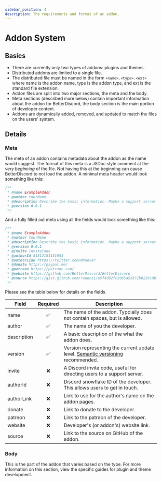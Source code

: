 ```yaml
---
sidebar_position: 4
description: The requirements and format of an addon.
---
```


# Addon System

## Basics

 - There are currently only two types of addons: plugins and themes.
 - Distributed addons are limited to a single file.
 - The distributed file must be named in the form `<name>.<type>.<ext>` where name is the addon name, type is the addon type, and ext is the standard file extension.
 - Addon files are split into two major sections, the meta and the body.
 - Meta sections (described more below) contain important information about the addon for BetterDiscord, the body section is the main portion of developer content.
 - Addons are dynamically added, removed, and updated to match the files on the users' system.

## Details

### Meta

The meta of an addon contains metadata about the addon as the name would suggest. The format of this meta is a JSDoc style comment at the *very beginning* of the file. Not having this at the beginning can cause BetterDiscord to not load the addon. A minimal meta header would look something like this:

```js
/**
 * @name ExampleAddon
 * @author YourName
 * @description Describe the basic information. Maybe a support server link.
 * @version 0.0.1
 */
```

And a fully filled out meta using all the fields would look something like this:
```js
/**
 * @name ExampleAddon
 * @author YourName
 * @description Describe the basic information. Maybe a support server link.
 * @version 0.0.1
 * @invite inviteCode
 * @authorId 51512151151651
 * @authorLink https://twitter.com/Whoever
 * @donate https://paypal.me/
 * @patreon https://patreon.com/
 * @website https://github.com/BetterDiscord/BetterDiscord
 * @source https://gist.github.com/rauenzi/e5f4d02fc3085a53872b0236cd6f8225
 */
 ```

Please see the table below for details on the fields.


|Field|Required|Description|
|-----|:------:|-----------|
|name|&#x2705;|The name of the addon. Typcially does not contain spaces, but is allowed.|
|author|&#x2705;|The name of you the developer.|
|description|&#x2705;|A basic description of the what the addon does.|
|version|&#x2705;|Version representing the current update level. [Semantic versioning](https://semver.org/) recommended.|
|invite|&#x274C;|A Discord invite code, useful for directing users to a support server.|
|authorId|&#x274C;|Discord snowflake ID of the developer. This allows users to get in touch.|
|authorLink|&#x274C;|Link to use for the author's name on the addon pages.|
|donate|&#x274C;|Link to donate to the developer.|
|patreon|&#x274C;|Link to the patreon of the developer.|
|website|&#x274C;|Developer's (or addon's) website link.|
|source|&#x274C;|Link to the source on GitHub of the addon.|

### Body

This is the part of the addon that varies based on the type. For more information on this section, view the specific guides for plugin and theme development.